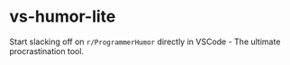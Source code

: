 # vs-humor-lite

Start slacking off on `r/ProgrammerHumor` directly in VSCode - The ultimate procrastination tool.
